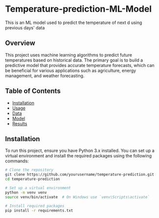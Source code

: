 # Temperature-prediction-ML-Model
This is an ML model used to predict the temperature of next d using previous days' data

## Overview
This project uses machine learning algorithms to predict future temperatures based on historical data. The primary goal is to build a predictive model that provides accurate temperature forecasts, which can be beneficial for various applications such as agriculture, energy management, and weather forecasting.

## Table of Contents
- [Installation](#installation)
- [Usage](#usage)
- [Data](#data)
- [Model](#model)
- [Results](#results)


## Installation
To run this project, ensure you have Python 3.x installed. You can set up a virtual environment and install the required packages using the following commands:

```bash
# Clone the repository
git clone https://github.com/yourusername/temperature-prediction.git
cd temperature-prediction

# Set up a virtual environment
python -m venv venv
source venv/bin/activate  # On Windows use `venv\Scripts\activate`

# Install required packages
pip install -r requirements.txt
